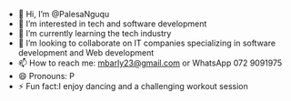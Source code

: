 - 👋 Hi, I’m @PalesaNguqu
- 👀 I’m interested in tech and software development 
- 🌱 I’m currently learning the tech industry 
- 💞️ I’m looking to collaborate on IT companies specializing in software development and Web development
- 📫 How to reach me: mbarly23@gmail.com or WhatsApp 072 9091975 
- 😄 Pronouns: P
- ⚡ Fun fact:I enjoy dancing and a challenging workout session 

<!---
PalesaNguqu/PalesaNguqu is a ✨ special ✨ repository because its `README.md` (this file) appears on your GitHub profile.
You can click the Preview link to take a look at your changes.
--->
